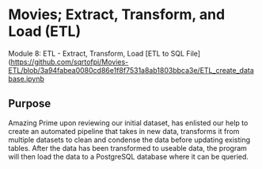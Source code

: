 # Movies; Extract, Transform, and Load (ETL)
Module 8:  ETL - Extract, Transform, Load [ETL to SQL File](https://github.com/sqrtofpi/Movies-ETL/blob/3a94fabea0080cd86e1f8f7531a8ab1803bbca3e/ETL_create_database.ipynb

## Purpose

Amazing Prime upon reviewing our initial dataset, has enlisted our help to create an automated pipeline that takes in new data, transforms it from multiple datasets to clean and condense the data before updating existing tables. After the data has been transformed to useable data, the program will then load the data to a PostgreSQL database where it can be queried.
